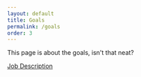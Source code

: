 ```yaml
---
layout: default
title: Goals
permalink: /goals
order: 3
---
```


This page is about the goals, isn't that neat?

[Job Description](/job-description)
